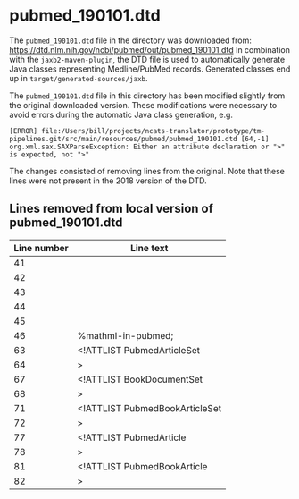 
# pubmed_190101.dtd

The `pubmed_190101.dtd` file in the directory was downloaded from: https://dtd.nlm.nih.gov/ncbi/pubmed/out/pubmed_190101.dtd
In combination with the `jaxb2-maven-plugin`, the DTD file is used to automatically generate Java classes representing Medline/PubMed records.
Generated classes end up in `target/generated-sources/jaxb`.

The `pubmed_190101.dtd` file in this directory has been modified slightly from the original downloaded version. These modifications were necessary to avoid errors during the automatic Java class generation, e.g.

```
[ERROR] file:/Users/bill/projects/ncats-translator/prototype/tm-pipelines.git/src/main/resources/pubmed/pubmed_190101.dtd [64,-1]
org.xml.sax.SAXParseException: Either an attribute declaration or ">" is expected, not ">"
```

The changes consisted of removing lines from the original. Note that these lines were not present in the 2018 version of the DTD.

## Lines removed from local version of pubmed_190101.dtd

| Line number | Line text |
| ----------- | --------- |
| 41 | <!-- ============================================================= --> |
| 42 | <!--                     MATHML 3.0 SETUP                        --> |
| 43 | <!-- ============================================================= --> |
| 44 | <!--                    MATHML SETUP FILE                 --> |
| 45 | <!ENTITY % mathml-in-pubmed     SYSTEM        "mathml-in-pubmed.mod"               > |	
| 46 | %mathml-in-pubmed;
| 63 | <!ATTLIST       PubmedArticleSet |
| 64 | > |
| 67 | <!ATTLIST       BookDocumentSet |
| 68 | > |
| 71 | <!ATTLIST       PubmedBookArticleSet |
| 72 | > |
| 77 | <!ATTLIST       PubmedArticle |
| 78 | > |
| 81 | <!ATTLIST       PubmedBookArticle |
| 82 | > |



